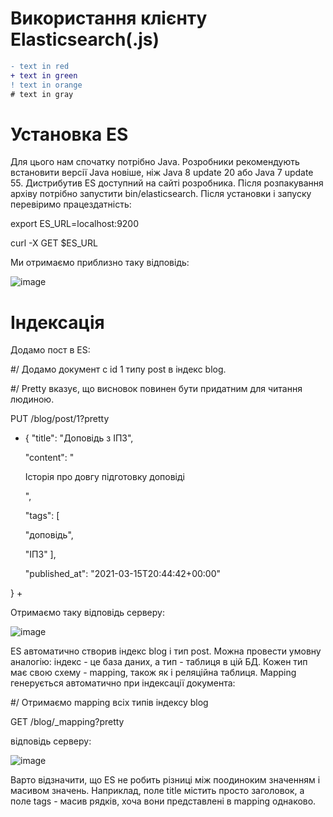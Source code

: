 # Використання клієнту Elasticsearch(.js)

```diff
- text in red
+ text in green
! text in orange
# text in gray
```

# Установка ES

Для цього нам спочатку потрібно Java. Розробники рекомендують встановити версії Java новіше, ніж Java 8 update 20 або Java 7 update 55.
Дистрибутив ES доступний на сайті розробника. Після розпакування архіву потрібно запустити bin/elasticsearch.
Після установки і запуску перевіримо працездатність:

export ES_URL=localhost:9200

curl -X GET $ES_URL

Ми отримаємо приблизно таку відповідь:

![image](https://user-images.githubusercontent.com/61386231/111884743-34606b80-89cc-11eb-9e4d-b6693a56c5a7.png)

# Індексація

Додамо пост в ES:

#/ Додамо документ c id 1 типу post в індекс blog.

#/ Pretty вказує, що висновок повинен бути придатним для читання людиною.


PUT /blog/post/1?pretty

+ {
  "title": "Доповідь з ІПЗ",
  
  "content": "<p>Історія про довгу підготовку доповіді<p>",
  
  "tags": [
  
    "доповідь",
    
    "ІПЗ"
  ],
  
  "published_at": "2021-03-15T20:44:42+00:00"
  
} +


Отримаємо таку відповідь серверу:

![image](https://user-images.githubusercontent.com/61386231/112749346-70965c00-8fca-11eb-965b-7e615f4df9c1.png)

ES автоматично створив індекс blog і тип post. Можна провести умовну аналогію: індекс - це база даних, а тип - таблиця в цій БД. Кожен тип має свою схему - mapping, також як і реляційна таблиця. Mapping генерується автоматично при індексації документа:

#/ Отримаємо mapping всіх типів індексу blog

GET /blog/_mapping?pretty

відповідь серверу:

![image](https://user-images.githubusercontent.com/61386231/112749395-cbc84e80-8fca-11eb-941c-2aa2d0dea70f.png)

Варто відзначити, що ES не робить різниці між поодиноким значенням і масивом значень. Наприклад, поле title містить просто заголовок, а поле tags - масив рядків, хоча вони представлені в mapping однаково.


